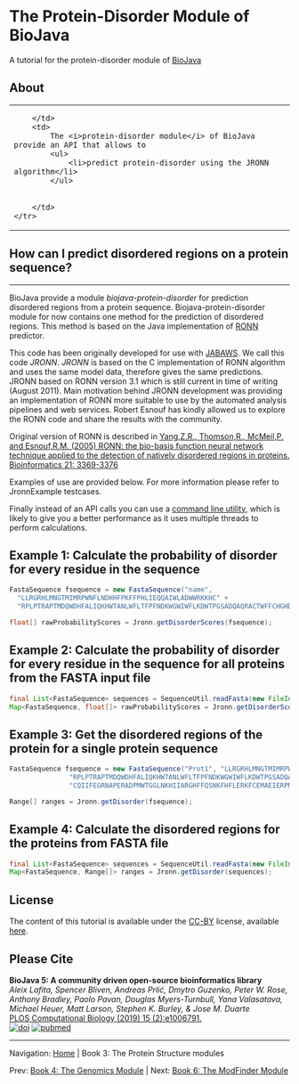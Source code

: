 The Protein-Disorder Module of BioJava
=====================================================

A tutorial for the protein-disorder module of [BioJava](http://www.biojava.org)

## About
<table>
    <tr>
        <td>

        </td>
        <td>
            The <i>protein-disorder module</i> of BioJava provide an API that allows to
            <ul>
                <li>predict protein-disorder using the JRONN algorithm</li>
            </ul>


        </td>
    </tr>
</table>   

## How can I predict disordered regions on a protein sequence?
-----------------------------------------------------------

BioJava provide a module *biojava-protein-disorder* for prediction
disordered regions from a protein sequence. Biojava-protein-disorder
module for now contains one method for the prediction of disordered
regions. This method is based on the Java implementation of
[RONN](http://www.strubi.ox.ac.uk/RONN) predictor.

This code has been originally developed for use with
[JABAWS](http://www.compbio.dundee.ac.uk/jabaws). We call this code
*JRONN*. *JRONN* is based on the C implementation of RONN algorithm and
uses the same model data, therefore gives the same predictions. JRONN
based on RONN version 3.1 which is still current in time of writing
(August 2011). Main motivation behind JRONN development was providing an
implementation of RONN more suitable to use by the automated analysis
pipelines and web services. Robert Esnouf has kindly allowed us to
explore the RONN code and share the results with the community.

Original version of RONN is described in [Yang,Z.R., Thomson,R.,
McMeil,P. and Esnouf,R.M. (2005) RONN: the bio-basis function neural
network technique applied to the detection of natively disordered
regions in proteins. Bioinformatics 21:
3369-3376](http://bioinformatics.oxfordjournals.org/content/21/16/3369.full)

Examples of use are provided below. For more information please refer to
JronnExample testcases.

Finally instead of an API calls you can use a [ command line
utility](http://biojava.org/wikis/BioJava:CookBook3:ProteinDisorderCLI/ "wikilink"), which is
likely to give you a better performance as it uses multiple threads to
perform calculations.

Example 1: Calculate the probability of disorder for every residue in the sequence
----------------------------------------------------------------------------------

```java
FastaSequence fsequence = new FastaSequence("name",
  "LLRGRHLMNGTMIMRPWNFLNDHHFPKFFPHLIEQQAIWLADWWRKKHC" +
  "RPLPTRAPTMDQWDHFALIQKHWTANLWFLTFPFNDKWGWIWFLKDWTPGSADQAQRACTWFFCHGHDTN");

float[] rawProbabilityScores = Jronn.getDisorderScores(fsequence);
```

Example 2: Calculate the probability of disorder for every residue in the sequence for all proteins from the FASTA input file
-----------------------------------------------------------------------------------------------------------------------------

```java
final List<FastaSequence> sequences = SequenceUtil.readFasta(new FileInputStream("src/test/resources/fasta.in"));
Map<FastaSequence, float[]> rawProbabilityScores = Jronn.getDisorderScores(sequences); 
```

Example 3: Get the disordered regions of the protein for a single protein sequence
----------------------------------------------------------------------------------

```java
FastaSequence fsequence = new FastaSequence("Prot1", "LLRGRHLMNGTMIMRPWNFLNDHHFPKFFPHLIEQQAIWLADWWRKKHC" +
               "RPLPTRAPTMDQWDHFALIQKHWTANLWFLTFPFNDKWGWIWFLKDWTPGSADQAQRACTWFFCHGHDTN" +
               "CQIIFEGRNAPERADPMWTGGLNKHIIARGHFFQSNKFHFLERKFCEMAEIERPNFTCRTLDCQKFPWDDP");

Range[] ranges = Jronn.getDisorder(fsequence);
```

Example 4: Calculate the disordered regions for the proteins from FASTA file
----------------------------------------------------------------------------

```java
final List<FastaSequence> sequences = SequenceUtil.readFasta(new FileInputStream("src/test/resources/fasta.in"));
Map<FastaSequence, Range[]> ranges = Jronn.getDisorder(sequences);

```

## License

The content of this tutorial is available under the [CC-BY](http://creativecommons.org/licenses/by/3.0/) license, available [here](license.md).

## Please Cite

**BioJava 5: A community driven open-source bioinformatics library**<br/>
*Aleix Lafita, Spencer Bliven, Andreas Prlić, Dmytro Guzenko, Peter W. Rose, Anthony Bradley, Paolo Pavan, Douglas Myers-Turnbull, Yana Valasatava, Michael Heuer, Matt Larson, Stephen K. Burley, & Jose M. Duarte* <br/>
[PLOS Computational Biology (2019) 15 (2):e1006791.](https://journals.plos.org/ploscompbiol/article?id=10.1371/journal.pcbi.1006791) <br/>
[![doi](https://img.shields.io/badge/doi-10.1371%2Fjournal.pcbi.1006791-blue.svg?style=flat)](https://doi.org/10.1371/journal.pcbi.1006791) [![pubmed](https://img.shields.io/badge/pubmed-30735498-blue.svg?style=flat)](http://www.ncbi.nlm.nih.gov/pubmed/30735498)



<!--automatically generated footer-->

---

Navigation:
[Home](../README.md)
| Book 3: The Protein Structure modules

Prev: [Book 4: The Genomics Module](../genomics/README.md)
| Next: [Book 6: The ModFinder Module](../modfinder/README.md)
